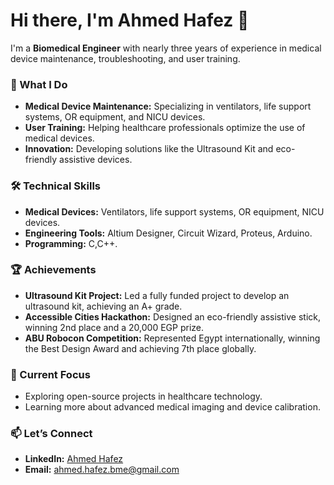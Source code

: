 # Hi there, I'm Ahmed Hafez 👋

I'm a **Biomedical Engineer** with nearly three years of experience in medical device maintenance, troubleshooting, and user training. 

### 🔧 What I Do
- **Medical Device Maintenance:** Specializing in ventilators, life support systems, OR equipment, and NICU devices.
- **User Training:** Helping healthcare professionals optimize the use of medical devices.
- **Innovation:** Developing solutions like the Ultrasound Kit and eco-friendly assistive devices.

### 🛠️ Technical Skills
- **Medical Devices:** Ventilators, life support systems, OR equipment, NICU devices.
- **Engineering Tools:** Altium Designer, Circuit Wizard, Proteus, Arduino.
- **Programming:** C,C++.

### 🏆 Achievements
- **Ultrasound Kit Project:** Led a fully funded project to develop an ultrasound kit, achieving an A+ grade.
- **Accessible Cities Hackathon:** Designed an eco-friendly assistive stick, winning 2nd place and a 20,000 EGP prize.
- **ABU Robocon Competition:** Represented Egypt internationally, winning the Best Design Award and achieving 7th place globally.

### 🌱 Current Focus
- Exploring open-source projects in healthcare technology.
- Learning more about advanced medical imaging and device calibration.

### 📫 Let’s Connect
- **LinkedIn:** [Ahmed Hafez](https://www.linkedin.com/in/ahmed-hafez-4084b2147)
- **Email:** ahmed.hafez.bme@gmail.com


